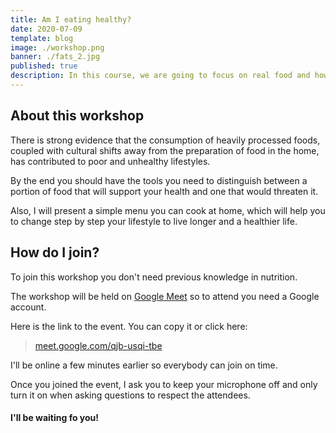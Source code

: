 ```yaml
---
title: Am I eating healthy?
date: 2020-07-09
template: blog
image: ./workshop.png
banner: ./fats_2.jpg
published: true
description: In this course, we are going to focus on real food and how to identify if we are missing nutrients in our diet
---
```


## About this workshop

There is strong evidence that the consumption of heavily processed foods, coupled with cultural shifts away from the preparation of food in the home, has contributed to poor and unhealthy lifestyles.

By the end you should have the tools you need to distinguish between a portion of food that will support your health and one that would threaten it.

Also, I will present a simple menu you can cook at home, which will help you to change step by step your lifestyle to live longer and a healthier life.

## How do I join?

To join this workshop you don't need previous knowledge in nutrition.

The workshop will be held on [Google Meet](https://meet.google.com) so to attend you need a Google account.

Here is the link to the event. You can copy it or click here:

> <a href="https://meet.google.com/qjb-usqi-tbe" target="_blank" rel="noopener noreferrer">meet.google.com/qjb-usqi-tbe</a>

I'll be online a few minutes earlier so everybody can join on time.

Once you joined the event, I ask you to keep your microphone off and only turn it on when asking questions to respect the attendees.

#### I'll be waiting fo you!
